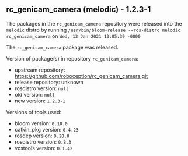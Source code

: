 ## rc_genicam_camera (melodic) - 1.2.3-1

The packages in the `rc_genicam_camera` repository were released into the `melodic` distro by running `/usr/bin/bloom-release --ros-distro melodic rc_genicam_camera` on `Wed, 13 Jan 2021 13:05:39 -0000`

The `rc_genicam_camera` package was released.

Version of package(s) in repository `rc_genicam_camera`:

- upstream repository: https://github.com/roboception/rc_genicam_camera.git
- release repository: unknown
- rosdistro version: `null`
- old version: `null`
- new version: `1.2.3-1`

Versions of tools used:

- bloom version: `0.10.0`
- catkin_pkg version: `0.4.23`
- rosdep version: `0.20.0`
- rosdistro version: `0.8.3`
- vcstools version: `0.1.42`


